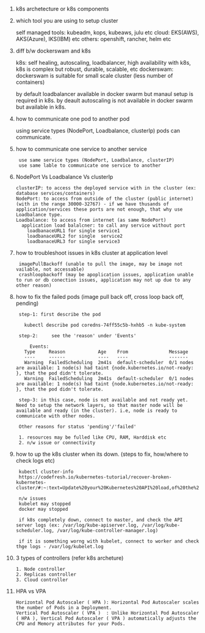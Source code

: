 
1. k8s archetecture or k8s components

2. which tool you are using to setup cluster

	self managed tools: kubeadm, kops, kubeaws, julu etc
	cloud: EKS(AWS), AKS(Azure), IKS(IBM) etc
	others: openshift, rancher, helm etc
  
3. diff b/w dockerswam and k8s

	k8s: self healing, autoscaling, loadbalancer, high availability with k8s, k8s is complex but robust, durable, scalable, etc
	dockerswam: dockerswam is suitable for small scale cluster (less number of containers)
	
	by default loadbalancer available in docker swarm but manaul setup is required in k8s.
	by deault autoscaling is not available in docker swarm but available in k8s.

4. how to communicate one pod to another pod

   using service types (NodePort, Loadbalance, clusterIp) pods can communicate.
   
5. how to communicate one service to another service

    	use same service types (NodePort, Loadbalance, clusterIP)
	    use same lable to communicate one service to another
      
6. 	NodePort Vs Loadbalance Vs clusterIp

        clusterIP: to access the deployed service with in the cluster (ex: database services/containers)
        NodePort: to access from outside of the cluster (public internet) (with in the range 30000-32767) - if we have thusands of application/services these ports are not enough, that why use Loadbalance type.
        Loadbalance: to access from internet (as same NodePort)
          application load balalcner: to call any service without port
            loadbanaceURL1 for single service1
            loadbanaceURL2 for single  service2
            loadbanaceURL3 for single service3
 
7. how to troubleshoot issues in k8s cluster at application level

        imagePullBackoff (unable to pull the image, may be image not vailable, not accessable)
        crashloopbackoff (may be apoplication issues, application unable to run or db conection issues, application may not up due to any other reason)

8. how to fix the failed pods (image pull back off, cross loop back off, pending)

        step-1: first describe the pod

          kubectl describe pod coredns-74ff55c5b-hxhb5 -n kube-system

        step-2: 	see the 'reason' under 'Events'

            Events:
          Type     Reason            Age    From               Message
          ----     ------            ----   ----               -------
          Warning  FailedScheduling  2m41s  default-scheduler  0/1 nodes are available: 1 node(s) had taint {node.kubernetes.io/not-ready: }, that the pod didn't tolerate.
          Warning  FailedScheduling  2m41s  default-scheduler  0/1 nodes are available: 1 node(s) had taint {node.kubernetes.io/not-ready: }, that the pod didn't tolerate.

        step-3: in this case, node is not available and not ready yet. Need to setup the network layers, so that master node will be available and ready (in the cluster). i.e, node is ready to communicate with other nodes.

        Other reasons for status 'pending'/'failed' 

        1. resources may be fulled like CPU, RAM, Harddisk etc
        2. n/w issue or connectivity

9. how to up the k8s cluster when its down. (steps to fix, how/where to check logs etc)

        kubectl cluster-info
        https://codefresh.io/kubernetes-tutorial/recover-broken-kubernetes-cluster/#:~:text=Update%20your%20Kubernetes%20API%20load,of%20the%20new%20master%20node.&text=HA%20Recovery%20Steps-,If%20Kubernetes%20was%20not%20running%20in%20HA%20mode%20and%20the,the%20cluster%20will%20be%20down

        n/w issues
        kubelet may stopped
        docker may stopped

        if k8s completely down, connect to master, and check the API server logs (ex: /var/log/kube-apiserver.log, /var/log/kube-scheduler.log, /var/log/kube-controller-manager.log)

        if it is something worng with kubelet, connect to worker and check thge logs - /var/log/kubelet.log

10. 3 types of controllers (refer k8s archeture)

        1. Node controller
        2. Replicas controller
        3. Cloud controller

11. HPA vs VPA
	     
     	Horizontal Pod Autoscaler ( HPA ): Horizontal Pod Autoscaler scales the number of Pods in a Deployment.
     	Vertical Pod Autoscaler ( VPA )  : Unlike Horizontal Pod Autoscaler ( HPA ), Vertical Pod Autoscaler ( VPA ) automatically adjusts the CPU and Memory attributes for your Pods.
	
	
